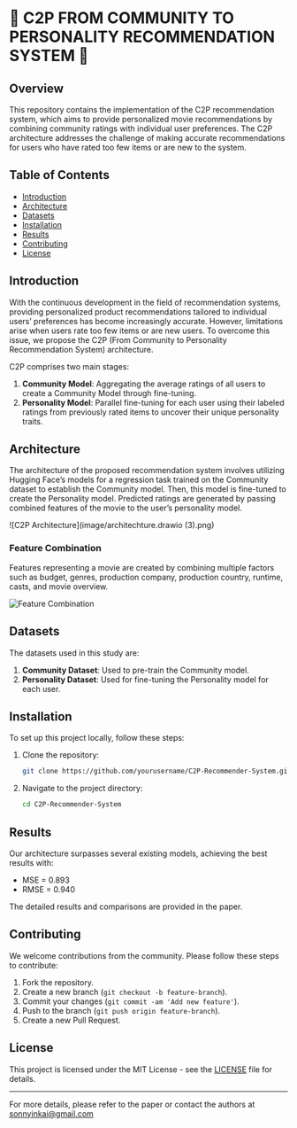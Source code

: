 # 🤗 C2P FROM COMMUNITY TO PERSONALITY RECOMMENDATION SYSTEM 🤗 

## Overview

This repository contains the implementation of the C2P recommendation system, which aims to provide personalized movie recommendations by combining community ratings with individual user preferences. The C2P architecture addresses the challenge of making accurate recommendations for users who have rated too few items or are new to the system.

## Table of Contents

- [Introduction](#introduction)
- [Architecture](#architecture)
- [Datasets](#datasets)
- [Installation](#installation)
- [Results](#results)
- [Contributing](#contributing)
- [License](#license)

## Introduction

With the continuous development in the field of recommendation systems, providing personalized product recommendations tailored to individual users’ preferences has become increasingly accurate. However, limitations arise when users rate too few items or are new users. To overcome this issue, we propose the C2P (From Community to Personality Recommendation System) architecture.

C2P comprises two main stages:
1. **Community Model**: Aggregating the average ratings of all users to create a Community Model through fine-tuning.
2. **Personality Model**: Parallel fine-tuning for each user using their labeled ratings from previously rated items to uncover their unique personality traits.

## Architecture

The architecture of the proposed recommendation system involves utilizing Hugging Face’s models for a regression task trained on the Community dataset to establish the Community model. Then, this model is fine-tuned to create the Personality model. Predicted ratings are generated by passing combined features of the movie to the user’s personality model.

![C2P Architecture](image/architechture.drawio (3).png)

### Feature Combination

Features representing a movie are created by combining multiple factors such as budget, genres, production company, production country, runtime, casts, and movie overview.

![Feature Combination](image/feature_combination.drawio.png)

## Datasets

The datasets used in this study are:

1. **Community Dataset**: Used to pre-train the Community model.
2. **Personality Dataset**: Used for fine-tuning the Personality model for each user.

## Installation

To set up this project locally, follow these steps:

1. Clone the repository:
    ```sh
    git clone https://github.com/yourusername/C2P-Recommender-System.git
    ```
2. Navigate to the project directory:
    ```sh
    cd C2P-Recommender-System
    ```

## Results

Our architecture surpasses several existing models, achieving the best results with:
- MSE = 0.893
- RMSE = 0.940

The detailed results and comparisons are provided in the paper.

## Contributing

We welcome contributions from the community. Please follow these steps to contribute:

1. Fork the repository.
2. Create a new branch (`git checkout -b feature-branch`).
3. Commit your changes (`git commit -am 'Add new feature'`).
4. Push to the branch (`git push origin feature-branch`).
5. Create a new Pull Request.

## License

This project is licensed under the MIT License - see the [LICENSE](LICENSE) file for details.

---

For more details, please refer to the paper or contact the authors at [sonnyinkai@gmail.com](mailto:sonnyinkai@gmail.com)

